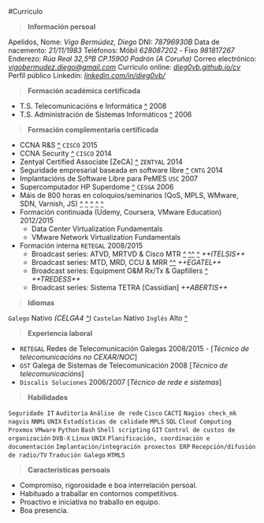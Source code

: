 #Currículo

>**Información persoal**

Apelidos, Nome:		*Vigo Bermúdez, Diego*
DNI:				*78796930B*
Data de nacemento:	*21/11/1983*
Teléfonos:			Móbil *628087202* - Fixo *981817267*
Enderezo:			*Rúa Real 32,5ºB CP.15900 Padrón (A Coruña)*
Correo electrónico: *[vigobermudez.diego@gmail.com](mailto:vigobermudez.diego@gmail.com)*
Currículo online:	*[dieg0vb.github.io/cv](http://dieg0vb.github.io/cv)*
Perfíl público Linkedin: 	*[linkedin.com/in/dieg0vb/](http://es.linkedin.com/in/dieg0vb/)*


>**Formación académica certificada**

- T.S. Telecomunicacións e Informática	[^](http://dieg0vb.github.io/cv/ts_tsi.pdf)			2008
- T.S. Administración de Sistemas Informáticos [^](http://dieg0vb.github.io/cv/ts_asi.pdf)	2006

>**Formación complementaria certificada**

- CCNA R&S [^](http://dieg0vb.github.io/cv/CCNA-RS.pdf) `CISCO` 							2015
- CCNA Security [^](http://dieg0vb.github.io/cv/CCNA-S.pdf) `CISCO`							2014
- Zentyal Certified Associate [ZeCA] [^](http://dieg0vb.github.io/cv/zentyal.pdf) `ZENTYAL` 2014
- Seguridade empresarial baseada en software libre [^](http://dieg0vb.github.io/cv/SecUNIX.pdf) `CNTG`       	2014
- Implantacións de Software Libre para PeMES `USC`			2007
- Supercomputador HP Superdome [^](http://dieg0vb.github.io/cv/HP-Superdome.pdf) `CESGA` 					2006
- Máis de 800 horas en coloquios/seminarios (QoS, MPLS, WMware, SDN, Varnish, JS) [^](http://dieg0vb.github.io/cv/seminario1.pdf) [^](http://dieg0vb.github.io/cv/seminario2.pdf) [^](http://dieg0vb.github.io/cv/seminario3.pdf) [^](http://dieg0vb.github.io/cv/seminario4.pdf) [^](http://dieg0vb.github.io/cv/html5.pdf)
- Formación continuada (Udemy, Coursera, VMware Education) 		2012/2015
	- Data Center Virtualization Fundamentals
	- VMware Network Virtualization Fundamentals
- Formación interna `RETEGAL`						2008/2015
	- Broadcast series: ATVD, MRTVD & Cisco MTR	 [^](http://dieg0vb.github.io/cv/ITELSIS1.pdf) [^](http://dieg0vb.github.io/cv/ITELSIS2.pdf)[^](http://dieg0vb.github.io/cv/ITELSIS3.pdf)	[^](http://dieg0vb.github.io/cv/ITELSIS4.pdf)			*++ITELSIS++*
	- Broadcast series: MTD, MRD, CCU & MRR	 [^](http://dieg0vb.github.io/cv/EGATEL1.pdf)[^](http://dieg0vb.github.io/cv/EGATEL2.pdf)			*++EGATEL++*
	- Broadcast series: Equipment O&M Rx/Tx & Gapfillers  [^](http://dieg0vb.github.io/cv/TRedes1.pdf)		*++TREDESS++*
	- Broadcast series: Sistema TETRA [Cassidian]		*++ABERTIS++*


>**Idiomas**

`Galego`	Nativo _(CELGA4 [^](http://dieg0vb.github.io/cv/celga.pdf))_
`Castelan`  Nativo
`Inglés`	Alto  [^](http://dieg0vb.github.io/cv/first.pdf)

>**Experiencia laboral**

- `RETEGAL` Redes de Telecomunicación Galegas 				2008/2015 - [_Técnico de telecomunicacións no CEXAR/NOC_]
- `GST`  Galega de Sistemas de Telecomunicación 			2008 [_Técnico de telecomunicacións_]
- `Discalis Soluciones`  			     					2006/2007 [_Técnico de rede e sistemas_]

>**Habilidades**


`Seguridade IT` `Auditoría` `Análise de rede` `Cisco` `CACTI` `Nagios check_mk nagvis` `NNMi` `UNIX` `Estadísticas de calidade` `MPLS`  `SQL` `Cloud Computing` `Proxmox` `VMware` `Python` `Bash` `Shell scripting` `GIT` `Control de custos de organización` `DVB-X` `Linux` `UNIX` `Planificación, coordinación e documentación` `Implantación/integración proxectos ERP` `Recepción/difusión de radio/TV` `Tradución Galego` `HTML5`

>**Características persoais**

- Compromiso, rigorosidade e boa interrelación persoal.
- Habituado a traballar en contornos competitivos.
- Proactivo e iniciativa no traballo en equipo.
- Boa presencia.